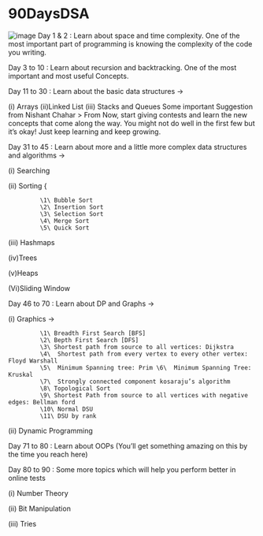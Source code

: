 # 90DaysDSA
![image](https://user-images.githubusercontent.com/67678361/144093943-4e2d9a67-8121-4304-a82e-3b595fd94cae.png)
Day 1 & 2 : Learn about space and time complexity. One of the most important part of programming is knowing the complexity of the code you writing.

Day 3 to 10 : Learn about recursion and backtracking. One of the most important and most useful Concepts.

Day 11 to 30 : Learn about the basic data structures ->

(i) Arrays
(ii)Linked List
(iii) Stacks and Queues
Some important Suggestion from Nishant Chahar > From Now, start giving contests and learn the new concepts that come along the way. You might not do well in the first few but it’s okay! Just keep learning and keep growing.

Day 31 to 45 : Learn about more and a little more complex data structures and algorithms ->

(i) Searching

(ii) Sorting {

             \1\ Bubble Sort
             \2\ Insertion Sort
             \3\ Selection Sort
             \4\ Merge Sort
             \5\ Quick Sort
(iii) Hashmaps

(iv)Trees

(v)Heaps

(Vi)Sliding Window

Day 46 to 70 : Learn about DP and Graphs ->

(i) Graphics ->

             \1\ Breadth First Search [BFS]  
             \2\ Bepth First Search [DFS] 
             \3\ Shortest path from source to all vertices: Dijkstra 
             \4\  Shortest path from every vertex to every other vertex: Floyd Warshall 
             \5\  Minimum Spanning tree: Prim \6\  Minimum Spanning Tree: Kruskal  
             \7\  Strongly connected component kosaraju’s algorithm 
             \8\ Topological Sort  
             \9\ Shortest Path from source to all vertices with negative edges: Bellman ford   
             \10\ Normal DSU   
             \11\ DSU by rank
(ii) Dynamic Programming

Day 71 to 80 : Learn about OOPs (You’ll get something amazing on this by the time you reach here)

Day 80 to 90 : Some more topics which will help you perform better in online tests

(i) Number Theory

(ii) Bit Manipulation

(iii) Tries
